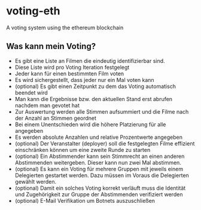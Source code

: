 # voting-eth
A voting system using the ethereum blockchain

## Was kann mein Voting?
- Es gibt eine Liste an Filmen die eindeutig identifizierbar sind.
- Diese Liste wird pro Voting Iteration festgelegt
- Jeder kann für einen bestimmten Film voten
- Es wird sichergestellt, dass jeder nur ein Mal voten kann
- (optional) Es gibt einen Zeitpunkt zu dem das Voting automatisch beendet wird
- Man kann die Ergebnisse bzw. den aktuellen Stand erst abrufen nachdem man gevotet hat
- Zur Auswertung werden alle Stimmen aufsummiert und die Filme nach der Anzahl an Stimmen geordnet
- Bei einem Unentschieden wird die höhere Platzierung für alle angegeben
- Es werden absolute Anzahlen und relative Prozentwerte angegeben
- (optional) Der Veranstalter (deployer) soll die festgelegten Filme effizient einschränken können um eine zweite Runde zu starten
- (optional) Ein Abstimmender kann sein Stimmrecht an einen anderen Abstimmenden weitergeben. Dieser kann nun zwei Mal abstimmen.
- (optional) Es kann ein Voting für mehrere Gruppen mit jeweils einem Delegierten gestartet werden. Dazu müssen im Voraus die Delegierten gewählt werden.
- (optional) Damit ein solches Voting korrekt verläuft muss die Identität und Zugehörigkeit zur Gruppe der Abstimmenden verifiziert werden
- (optional) E-Mail Verifikation um Botnets auszuschließen